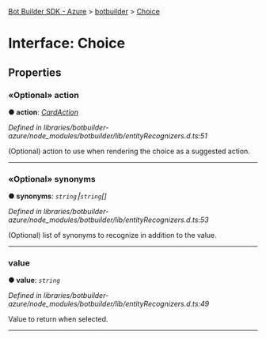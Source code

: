 [Bot Builder SDK - Azure](../README.md) > [botbuilder](../modules/botbuilder.md) > [Choice](../interfaces/botbuilder.choice.md)



# Interface: Choice


## Properties
<a id="action"></a>

### «Optional» action

**●  action**:  *[CardAction](botbuilder.cardaction.md)* 

*Defined in libraries/botbuilder-azure/node_modules/botbuilder/lib/entityRecognizers.d.ts:51*



(Optional) action to use when rendering the choice as a suggested action.




___

<a id="synonyms"></a>

### «Optional» synonyms

**●  synonyms**:  *`string`⎮`string`[]* 

*Defined in libraries/botbuilder-azure/node_modules/botbuilder/lib/entityRecognizers.d.ts:53*



(Optional) list of synonyms to recognize in addition to the value.




___

<a id="value"></a>

###  value

**●  value**:  *`string`* 

*Defined in libraries/botbuilder-azure/node_modules/botbuilder/lib/entityRecognizers.d.ts:49*



Value to return when selected.




___


